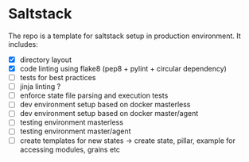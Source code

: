 # Saltstack
The repo is a template for saltstack setup in production environment.
It includes:
- [x] directory layout
- [x] code linting using flake8 (pep8 + pylint + circular dependency)
- [ ] tests for best practices
- [ ] jinja linting ?
- [ ] enforce state file parsing and execution tests
- [ ] dev environment setup based on docker masterless
- [ ] dev environment setup based on docker master/agent
- [ ] testing environment masterless
- [ ] testing environment master/agent
- [ ] create templates for new states -> create state, pillar, example for accessing modules, grains etc
